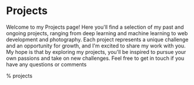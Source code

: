 # Projects

Welcome to my Projects page! Here you'll find a selection of my past and ongoing projects, ranging from deep learning and machine learning to web development and photography. Each project represents a unique challenge and an opportunity for growth, and I'm excited to share my work with you. My hope is that by exploring my projects, you'll be inspired to pursue your own passions and take on new challenges. Feel free to get in touch if you have any questions or comments

% projects
